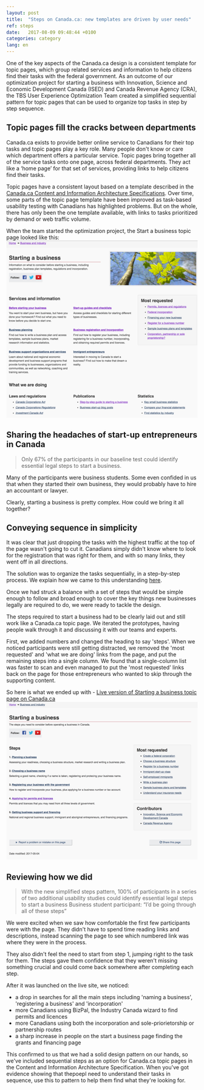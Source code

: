 ```yaml
---
layout: post
title:  "Steps on Canada.ca: new templates are driven by user needs"
ref: steps
date:   2017-08-09 09:48:44 +0100
categories: category
lang: en
---
```

One of the key aspects of the Canada.ca design is a consistent template for topic pages, which group related services and information to help citizens find their tasks with the federal government. As an outcome of our optimization project for starting a business with Innovation, Science and Economic Development Canada (ISED) and Canada Revenue Agency (CRA), the TBS User Experience Optimization Team created a simplified sequential pattern for topic pages that can be used to organize top tasks in step by step sequence.  

## Topic pages fill the cracks between departments 

Canada.ca exists to provide better online service to Canadians for their top tasks and topic pages play a key role. Many people don't know or care which department offers a particular service. Topic pages bring together all of the service tasks onto one page, across federal departments. They act like a ‘home page’ for that set of services, providing links to help citizens find their tasks. 

Topic pages have a consistent layout based on a template described in the [Canada.ca Content and Information Architecture Specifications](https://www.canada.ca/en/treasury-board-secretariat/services/government-communications/canada-content-information-architecture-specification.html). Over time, some parts of the topic page template have been improved as task-based usability testing with Canadians has highlighted problems. But on the whole, there has only been the one template available, with links to tasks prioritized by demand or web traffic volume. 

When the team started the optimization project, the Start a business topic page looked like this: 
![Starting a business page back in October with publications regulations and random ordered topics](/images/Starting_topic_Oct2016_567x523.png "Starting a business topic page in October 2016")

## Sharing the headaches of start-up entrepreneurs in Canada
> Only 67% of the participants in our baseline test could identify essential legal steps to start a business. 

Many of the participants were business students. Some even confided in us that when they started their own business, they would probably have to hire an accountant or lawyer.

Clearly, starting a business is pretty complex. How could we bring it all together?

## Conveying sequence in simplicity
It was clear that just dropping the tasks with the highest traffic at the top of the page wasn't going to cut it. Canadians simply didn't know where to look for the registration that was right for them, and with so many links, they went off in all directions. 

The solution was to organize the tasks sequentially, in a step-by-step process. We explain how we came to this understanding [here](https://canada-ca.github.io).  

Once we had struck a balance with a set of steps that would be simple enough to follow and broad enough to cover the key things new businesses legally are required to do, we were ready to tackle the design.

The steps required to start a business had to be clearly laid out and still work like a Canada.ca topic page. We iterated the prototypes, having people walk through it and discussing it with our teams and experts.

First, we added numbers and changed the heading to say 'steps'. When we noticed participants were still getting distracted, we removed the 'most requested' and 'what we are doing' links from the page, and put the remaining steps into a single column. We found that a single-column list was faster to scan and even managed to put the 'most requested' links back on the page for those entrepreneurs who wanted to skip through the supporting content.

So here is what we ended up with - [Live version of Starting a business topic page on Canada.ca](https://www.canada.ca/en/services/business/start.html)
![Starting a business page now with steps and no photo of leaves at the top](/images/Starting_template_Aug2017_599x492.png  "Starting a business topic page on Canada.ca in simplified Steps template")

## Reviewing how we did
>With the new simplified steps pattern, 100% of participants in a series of two additional usability studies could identify essential legal steps to start a business
>Business student participant: “I’d be going through all of these steps”

We were excited when we saw how comfortable the first few participants were with the page. They didn't have to spend time reading links and descriptions, instead scanning the page to see which numbered link was where they were in the process.

They also didn't feel the need to start from step 1, jumping right to the task for them. The steps gave them confidence that they weren't missing something crucial and could come back somewhere after completing each step.

After it was launched on the live site, we noticed:
- a drop in searches for all the main steps including 'naming a business', 'registering a business' and 'incorporation'
- more Canadians using BizPal, the Industry Canada wizard to find permits and licences
- more Canadians using both the incorporation and sole-priorietorship or partnership routes
- a sharp increase in people on the start a business page finding the grants and financing page

This confirmed to us that we had a solid design pattern on our hands, so we've included sequential steps as an option for Canada.ca topic pages in the Content and Information Architecture Specification. When you've got evidence showing that thepoepl need to understand their tasks in sequence, use this to pattern to help them find what they're looking for. 
